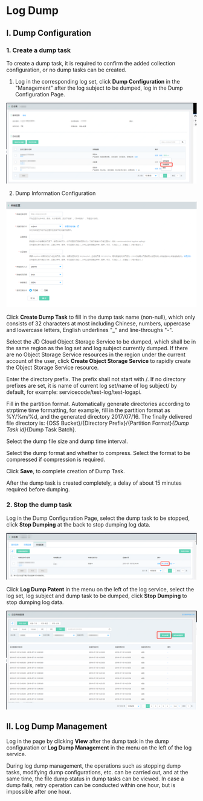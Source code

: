 # Log Dump

## I. Dump Configuration

### 1. Create a dump task

To create a dump task, it is required to confirm the added collection configuration, or no dump tasks can be created.

1) Log in the corresponding log set, click **Dump Configuration** in the "Management" after the log subject to be dumped, log in the Dump Configuration Page.

![](https://raw.githubusercontent.com/jdcloudcom/cn/zhangwenjie-only/image/LogService/LogTransfer/logtransfer1.png)

2) Dump Information Configuration

![](https://raw.githubusercontent.com/jdcloudcom/cn/zhangwenjie-only/image/LogService/LogTransfer/logtransfer2.png)

Click **Create Dump Task** to fill in the dump task name (non-null), which only consists of 32 characters at most including Chinese, numbers, uppercase and lowercase letters, English underlines "_" and line-throughs "-".

Select the JD Cloud Object Storage Service to be dumped, which shall be in the same region as the log set and log subject currently dumped. If there are no Object Storage Service resources in the region under the current account of the user, click **Create Object Storage Service** to rapidly create the Object Storage Service resource.

Enter the directory prefix. The prefix shall not start with /. If no directory prefixes are set, it is name of current log set/name of log subject/ by default, for example: servicecode/test-log/test-logapi.

Fill in the partition format. Automatically generate directories according to strptime time formatting, for example, fill in the partition format as %Y/%m/%d, and the generated directory 2017/07/16. The finally delivered file directory is: {OSS Bucket}/{Directory Prefix}/{Partition Format}_{Dump Task id}_{Dump Task Batch}.

Select the dump file size and dump time interval.

Select the dump format and whether to compress. Select the format to be compressed if compression is required.

Click **Save**, to complete creation of Dump Task.

After the dump task is created completely, a delay of about 15 minutes required before dumping.


### 2. Stop the dump task

Log in the Dump Configuration Page, select the dump task to be stopped, click **Stop Dumping** at the back to stop dumping log data.

![](https://raw.githubusercontent.com/jdcloudcom/cn/zhangwenjie-only/image/LogService/LogTransfer/logtransfer3.png)

Click **Log Dump Patent** in the menu on the left of the log service, select the log set, log subject and dump task to be dumped, click **Stop Dumping** to stop dumping log data.

![](https://raw.githubusercontent.com/jdcloudcom/cn/zhangwenjie-only/image/LogService/LogTransfer/logtransfer4.png)

## II. Log Dump Management

Log in the page by clicking **View** after the dump task in the dump configuration or **Log Dump Management** in the menu on the left of the log service.

During log dump management, the operations such as stopping dump tasks, modifying dump configurations, etc. can be carried out, and at the same time, the file dump status in dump tasks can be viewed. In case a dump fails, retry operation can be conducted within one hour, but is impossible after one hour.
